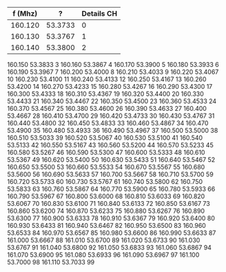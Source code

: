 | f (Mhz) | ? |	Details	CH |
|---------|----|----------|
160.120 |	53.3733 |	0
160.130 |	53.3767 |	1
160.140 |	53.3800	| 2
160.150	53.3833	3
160.160	53.3867	4
160.170	53.3900	5
160.180	53.3933	6
160.190	53.3967	7
160.200	53.4000	8
160.210	53.4033	9
160.220	53.4067	10
160.230	53.4100	11
160.240	53.4133	12
160.250	53.4167	13
160.260	53.4200	14
160.270	53.4233	15
160.280	53.4267	16
160.290	53.4300	17
160.300	53.4333	18
160.310	53.4367	19
160.320	53.4400	20
160.330	53.4433	21
160.340	53.4467	22
160.350	53.4500	23
160.360	53.4533	24
160.370	53.4567	25
160.380	53.4600	26
160.390	53.4633	27
160.400	53.4667	28
160.410	53.4700	29
160.420	53.4733	30
160.430	53.4767	31
160.440	53.4800	32
160.450	53.4833	33
160.460	53.4867	34
160.470	53.4900	35
160.480	53.4933	36
160.490	53.4967	37
160.500	53.5000	38
160.510	53.5033	39
160.520	53.5067	40
160.530	53.5100	41
160.540	53.5133	42
160.550	53.5167	43
160.560	53.5200	44
160.570	53.5233	45
160.580	53.5267	46
160.590	53.5300	47
160.600	53.5333	48
160.610	53.5367	49
160.620	53.5400	50
160.630	53.5433	51
160.640	53.5467	52
160.650	53.5500	53
160.660	53.5533	54
160.670	53.5567	55
160.680	53.5600	56
160.690	53.5633	57
160.700	53.5667	58
160.710	53.5700	59
160.720	53.5733	60
160.730	53.5767	61
160.740	53.5800	62
160.750	53.5833	63
160.760	53.5867	64
160.770	53.5900	65
160.780	53.5933	66
160.790	53.5967	67
160.800	53.6000	68
160.810	53.6033	69
160.820	53.6067	70
160.830	53.6100	71
160.840	53.6133	72
160.850	53.6167	73
160.860	53.6200	74
160.870	53.6233	75
160.880	53.6267	76
160.890	53.6300	77
160.900	53.6333	78
160.910	53.6367	79
160.920	53.6400	80
160.930	53.6433	81
160.940	53.6467	82
160.950	53.6500	83
160.960	53.6533	84
160.970	53.6567	85
160.980	53.6600	86
160.990	53.6633	87
161.000	53.6667	88
161.010	53.6700	89
161.020	53.6733	90
161.030	53.6767	91
161.040	53.6800	92
161.050	53.6833	93
161.060	53.6867	94
161.070	53.6900	95
161.080	53.6933	96
161.090	53.6967	97
161.100	53.7000	98
161.110	53.7033	99
